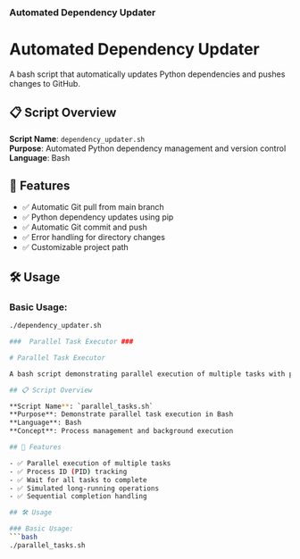 ### Automated Dependency Updater ###

# Automated Dependency Updater

A bash script that automatically updates Python dependencies and pushes changes to GitHub.

## 📋 Script Overview

**Script Name**: `dependency_updater.sh`  
**Purpose**: Automated Python dependency management and version control  
**Language**: Bash

## 🚀 Features

- ✅ Automatic Git pull from main branch
- ✅ Python dependency updates using pip
- ✅ Automatic Git commit and push
- ✅ Error handling for directory changes
- ✅ Customizable project path

## 🛠️ Usage

### Basic Usage:
```bash
./dependency_updater.sh

###  Parallel Task Executor ###

# Parallel Task Executor

A bash script demonstrating parallel execution of multiple tasks with process management.

## 📋 Script Overview

**Script Name**: `parallel_tasks.sh`  
**Purpose**: Demonstrate parallel task execution in Bash  
**Language**: Bash  
**Concept**: Process management and background execution

## 🚀 Features

- ✅ Parallel execution of multiple tasks
- ✅ Process ID (PID) tracking
- ✅ Wait for all tasks to complete
- ✅ Simulated long-running operations
- ✅ Sequential completion handling

## 🛠️ Usage

### Basic Usage:
```bash
./parallel_tasks.sh
